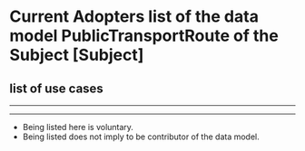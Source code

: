 # Current Adopters list of the data model PublicTransportRoute of the Subject [Subject]

## list of use cases
___
___
* Being listed here is voluntary. 
* Being listed does not imply to be contributor of the data model.